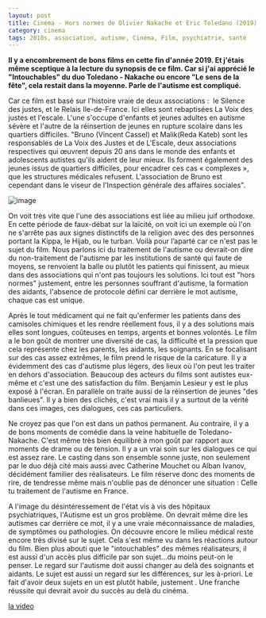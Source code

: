 ```yaml
---
layout: post
title: Cinéma - Hors normes de Olivier Nakache et Eric Toledano (2019)
category: cinema
tags: 2010s, association, autisme, Cinéma, Film, psychiatrie, santé
---
```

**Il y a encombrement de bons films en cette fin d'année 2019. Et j'étais même sceptique à la lecture du synopsis de ce film. Car si j'ai apprécié le "Intouchables" du duo Toledano - Nakache ou encore "Le sens de la fête", cela restait dans la moyenne. Parle de l'autisme est compliqué.**

Car ce film est basé sur l'histoire vraie de deux associations :  le Silence des justes, et le Relais Ile-de-France. Ici elles sont rebaptisées La Voix des justes et l'escale. L'une s'occupe d'enfants et jeunes adultes en autisme sévère et l'autre de la réinsertion de jeunes en rupture scolaire dans les quartiers difficiles. "Bruno (Vincent Cassel) et Malik(Reda Kateb) sont les responsables de La Voix des Justes et de L'Escale, deux associations respectives qui œuvrent depuis 20 ans dans le monde des enfants et adolescents autistes qu'ils aident de leur mieux. Ils forment également des jeunes issus de quartiers difficiles, pour encadrer ces cas « complexes », que les structures médicales refusent. L'association de Bruno est cependant dans le viseur de l'Inspection générale des affaires sociales".

![image](https://cheziceman.files.wordpress.com/2019/11/horsnormes.jpg)

On voit très vite que l'une des associations est liée au milieu juif orthodoxe. En cette période de faux-débat sur la laïcité, on voit ici un exemple où l'on ne s'arrête pas aux signes distinctifs de la religion avec des des personnes portant la Kippa, le Hijab, ou le turban. Voilà pour l’aparté car ce n'est pas le sujet du film. Nous parlons ici du traitement de l'autisme ou devrait-on dire du non-traitement de l'autisme par les institutions de santé qui faute de moyens, se renvoient la balle ou plutôt les patients qui finissent, au mieux dans des associations qui n'ont pas toujours les solutions. Ici tout est "hors normes" justement, entre les personnes souffrant d'autisme, la formation des aidants, l'absence de protocole défini car derrière le mot autisme, chaque cas est unique.

Après le tout médicament qui ne fait qu'enfermer les patients dans des camisoles chimiques et les rendre réellement fous, il y a des solutions mais elles sont longues, coûteuses en temps, argents et bonnes volontés. Le film a le bon goût de montrer une diversité de cas, la difficulté et la pression que cela représente chez les parents, les aidants, les soignants. En se focalisant sur des cas assez extrêmes, le film prend le risque de la caricature. Il y a évidemment des cas d'autisme plus légers, des lieux où l'on peut les traiter en dehors d'association. Beaucoup des acteurs du films sont autistes eux-même et c'est une des satisfaction du film. Benjamin Lesieur y est le plus exposé à l'écran. En parallèle on traite aussi de la réinsertion de jeunes "des banlieues". Il y a bien des clichés, c'est vrai mais il y a surtout de la vérité dans ces images, ces dialogues, ces cas particuliers.

Ne croyez pas que l'on est dans un pathos permanent. Au contraire, il y a de bons moments de comédie dans la veine habituelle de Toledano-Nakache. C'est même très bien équilibré à mon goût par rapport aux moments de drame ou de tension. Il y a un vrai soin sur les dialogues ce qui est assez rare. Le casting dans son ensemble sonne juste, non seulement par le duo déjà cité mais aussi avec Catherine Mouchet ou Alban Ivanov, décidément familier des réalisateurs. Le film réserve donc des moments de rire, de tendresse même mais n'oublie pas de dénoncer une situation : Celle tu traitement de l'autisme en France.

A l'image du désintéressement de l'état vis à vis des hôpitaux psychiatriques, l'Autisme est un gros problème. On devrait même dire les autismes car derrière ce mot, il y a une vraie méconnaissance de maladies, de symptômes ou pathologies. On découvre encore le milieu médical reste encore très divisé sur le sujet. Cela s'est même vu dans les réactions autour du film. Bien plus abouti que le "intouchables" des mêmes réalisateurs, il est aussi d'un accès plus difficile par son sujet...du moins peut-on le penser. Le regard sur l'autisme doit aussi changer au delà des soignants et aidants. Le sujet est aussi un regard sur les différences, sur les à-priori. Le fait d'avoir deux sujets en un est plutôt habile, justement . Une franche réussite qui devrait avoir du succès au delà du cinéma.

[la video](https://www.youtube.com/watch?v=63efWAPLjis)


